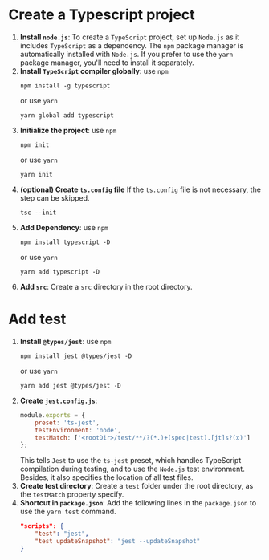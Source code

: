# Create a Typescript project
1. **Install `node.js`**: To create a `TypeScript` project, set up `Node.js` as it includes `TypeScript` as a dependency. The `npm` package manager is automatically installed with `Node.js`. If you prefer to use the `yarn` package manager, you'll need to install it separately.
2. **Install `TypeScript` compiler globally**: 
    use `npm`
    ```shell
    npm install -g typescript
    ```
    or use `yarn`
    ```shell
    yarn global add typescript
    ```
3. **Initialize the project**: 
    use `npm`
    ```shell
    npm init
    ```
    or use `yarn`
    ```shell
    yarn init
    ```
4. **(optional) Create `ts.config` file**
    If the `ts.config` file is not necessary, the step can be skipped.
    ```shell
    tsc --init
    ```
5. **Add Dependency**:
    use `npm`
    ```shell
    npm install typescript -D
    ```
    or use `yarn`
    ```shell
    yarn add typescript -D
    ```
6. **Add `src`**:
Create a `src` directory in the root directory.

# Add test
1. **Install `@types/jest`**:
    use `npm`
    ```shell
    npm install jest @types/jest -D
    ```
    or use `yarn`
    ```shell
    yarn add jest @types/jest -D
    ```
2. **Create `jest.config.js`**:
    ```javascript
    module.exports = {
        preset: 'ts-jest',
        testEnvironment: 'node',
        testMatch: ['<rootDir>/test/**/?(*.)+(spec|test).[jt]s?(x)']
    };
    ```
    This tells `Jest` to use the `ts-jest` preset, which handles TypeScript compilation during testing, and to use the `Node.js` test environment. Besides, it also specifies the location of all test files.
3. **Create test directory**:
    Create a `test` folder under the root directory, as the `testMatch` property specify.
4. **Shortcut in `package.json`**:
    Add the following lines in the `package.json` to use the `yarn test` command.
    ```json
    "scripts": {
        "test": "jest",
        "test updateSnapshot": "jest --updateSnapshot"
    }
    ```